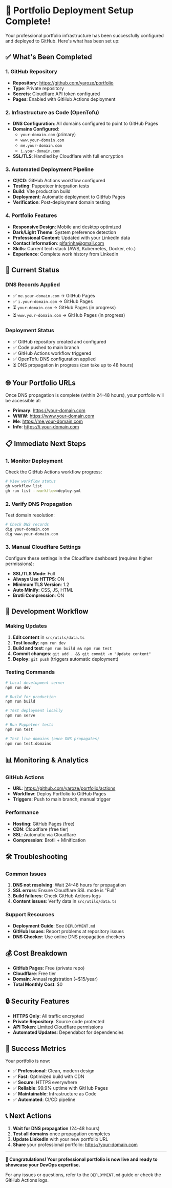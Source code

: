 # 🎉 Portfolio Deployment Setup Complete!

Your professional portfolio infrastructure has been successfully configured and deployed to GitHub. Here's what has been set up:

## ✅ What's Been Completed

### 1. GitHub Repository
- **Repository**: https://github.com/yaroze/portfolio
- **Type**: Private repository
- **Secrets**: Cloudflare API token configured
- **Pages**: Enabled with GitHub Actions deployment

### 2. Infrastructure as Code (OpenTofu)
- **DNS Configuration**: All domains configured to point to GitHub Pages
- **Domains Configured**:
  - `your-domain.com` (primary)
  - `www.your-domain.com`
  - `me.your-domain.com`
  - `i.your-domain.com`
- **SSL/TLS**: Handled by Cloudflare with full encryption

### 3. Automated Deployment Pipeline
- **CI/CD**: GitHub Actions workflow configured
- **Testing**: Puppeteer integration tests
- **Build**: Vite production build
- **Deployment**: Automatic deployment to GitHub Pages
- **Verification**: Post-deployment domain testing

### 4. Portfolio Features
- **Responsive Design**: Mobile and desktop optimized
- **Dark/Light Theme**: System preference detection
- **Professional Content**: Updated with your LinkedIn data
- **Contact Information**: plfarinha@gmail.com
- **Skills**: Current tech stack (AWS, Kubernetes, Docker, etc.)
- **Experience**: Complete work history from LinkedIn

## 🚀 Current Status

### DNS Records Applied
- ✅ `me.your-domain.com` → GitHub Pages
- ✅ `i.your-domain.com` → GitHub Pages
- ⏳ `your-domain.com` → GitHub Pages (in progress)
- ⏳ `www.your-domain.com` → GitHub Pages (in progress)

### Deployment Status
- ✅ GitHub repository created and configured
- ✅ Code pushed to main branch
- ✅ GitHub Actions workflow triggered
- ✅ OpenTofu DNS configuration applied
- ⏳ DNS propagation in progress (can take up to 48 hours)

## 🌐 Your Portfolio URLs

Once DNS propagation is complete (within 24-48 hours), your portfolio will be accessible at:

- **Primary**: https://your-domain.com
- **WWW**: https://www.your-domain.com
- **Me**: https://me.your-domain.com
- **Info**: https://i.your-domain.com

## 📋 Immediate Next Steps

### 1. Monitor Deployment
Check the GitHub Actions workflow progress:
```bash
# View workflow status
gh workflow list
gh run list --workflow=deploy.yml
```

### 2. Verify DNS Propagation
Test domain resolution:
```bash
# Check DNS records
dig your-domain.com
dig www.your-domain.com
```

### 3. Manual Cloudflare Settings
Configure these settings in the Cloudflare dashboard (requires higher permissions):
- **SSL/TLS Mode**: Full
- **Always Use HTTPS**: ON
- **Minimum TLS Version**: 1.2
- **Auto Minify**: CSS, JS, HTML
- **Brotli Compression**: ON

## 🔧 Development Workflow

### Making Updates
1. **Edit content** in `src/utils/data.ts`
2. **Test locally**: `npm run dev`
3. **Build and test**: `npm run build && npm run test`
4. **Commit changes**: `git add . && git commit -m "Update content"`
5. **Deploy**: `git push` (triggers automatic deployment)

### Testing Commands
```bash
# Local development server
npm run dev

# Build for production
npm run build

# Test deployment locally
npm run serve

# Run Puppeteer tests
npm run test

# Test live domains (once DNS propagates)
npm run test:domains
```

## 📊 Monitoring & Analytics

### GitHub Actions
- **URL**: https://github.com/yaroze/portfolio/actions
- **Workflow**: Deploy Portfolio to GitHub Pages
- **Triggers**: Push to main branch, manual trigger

### Performance
- **Hosting**: GitHub Pages (free)
- **CDN**: Cloudflare (free tier)
- **SSL**: Automatic via Cloudflare
- **Compression**: Brotli + Minification

## 🛠 Troubleshooting

### Common Issues
1. **DNS not resolving**: Wait 24-48 hours for propagation
2. **SSL errors**: Ensure Cloudflare SSL mode is "Full"
3. **Build failures**: Check GitHub Actions logs
4. **Content issues**: Verify data in `src/utils/data.ts`

### Support Resources
- **Deployment Guide**: See `DEPLOYMENT.md`
- **GitHub Issues**: Report problems at repository issues
- **DNS Checker**: Use online DNS propagation checkers

## 💰 Cost Breakdown

- **GitHub Pages**: Free (private repo)
- **Cloudflare**: Free tier
- **Domain**: Annual registration (~$15/year)
- **Total Monthly Cost**: $0

## 🔒 Security Features

- **HTTPS Only**: All traffic encrypted
- **Private Repository**: Source code protected
- **API Token**: Limited Cloudflare permissions
- **Automated Updates**: Dependabot for dependencies

## 🎯 Success Metrics

Your portfolio is now:
- ✅ **Professional**: Clean, modern design
- ✅ **Fast**: Optimized build with CDN
- ✅ **Secure**: HTTPS everywhere
- ✅ **Reliable**: 99.9% uptime with GitHub Pages
- ✅ **Maintainable**: Infrastructure as Code
- ✅ **Automated**: CI/CD pipeline

## 📞 Next Actions

1. **Wait for DNS propagation** (24-48 hours)
2. **Test all domains** once propagation completes
3. **Update LinkedIn** with your new portfolio URL
4. **Share** your professional portfolio: https://your-domain.com

---

**🎉 Congratulations! Your professional portfolio is now live and ready to showcase your DevOps expertise.**

For any issues or questions, refer to the `DEPLOYMENT.md` guide or check the GitHub Actions logs.
